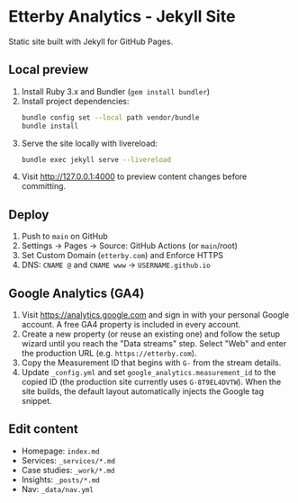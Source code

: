 
# Etterby Analytics - Jekyll Site

Static site built with Jekyll for GitHub Pages.

## Local preview
1. Install Ruby 3.x and Bundler (`gem install bundler`)
2. Install project dependencies:
   ```bash
   bundle config set --local path vendor/bundle
   bundle install
   ```
3. Serve the site locally with livereload:
   ```bash
   bundle exec jekyll serve --livereload
   ```
4. Visit <http://127.0.0.1:4000> to preview content changes before committing.

## Deploy
1. Push to `main` on GitHub
2. Settings → Pages → Source: GitHub Actions (or `main`/root)
3. Set Custom Domain (`etterby.com`) and Enforce HTTPS
4. DNS: `CNAME @` and `CNAME www` → `USERNAME.github.io`

## Google Analytics (GA4)
1. Visit <https://analytics.google.com> and sign in with your personal Google account. A free GA4 property is included in every account.
2. Create a new property (or reuse an existing one) and follow the setup wizard until you reach the "Data streams" step. Select "Web" and enter the production URL (e.g. `https://etterby.com`).
3. Copy the Measurement ID that begins with `G-` from the stream details.
4. Update `_config.yml` and set `google_analytics.measurement_id` to the copied ID (the production site currently uses `G-8T9EL4DVTW`). When the site builds, the default layout automatically injects the Google tag snippet.

## Edit content
- Homepage: `index.md`
- Services: `_services/*.md`
- Case studies: `_work/*.md`
- Insights: `_posts/*.md`
- Nav: `_data/nav.yml`
